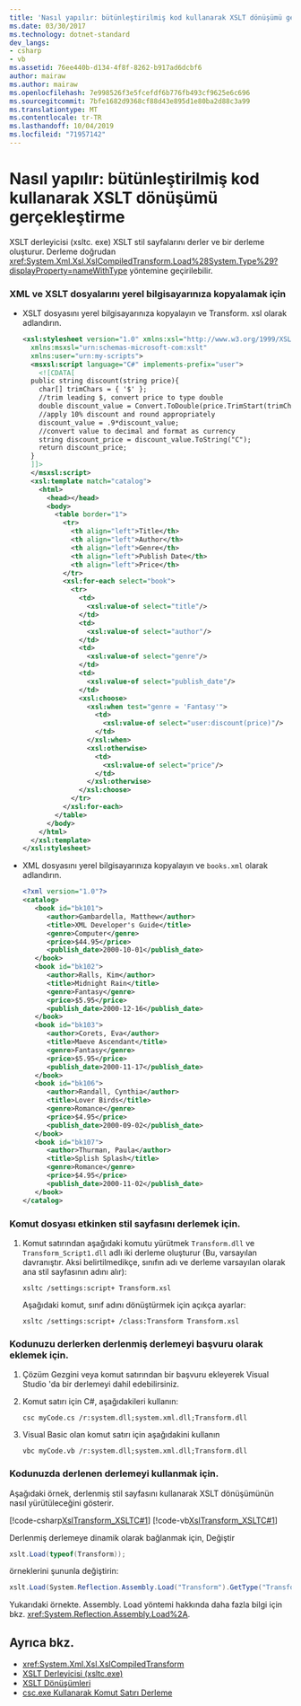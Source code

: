```yaml
---
title: 'Nasıl yapılır: bütünleştirilmiş kod kullanarak XSLT dönüşümü gerçekleştirme'
ms.date: 03/30/2017
ms.technology: dotnet-standard
dev_langs:
- csharp
- vb
ms.assetid: 76ee440b-d134-4f8f-8262-b917ad6dcbf6
author: mairaw
ms.author: mairaw
ms.openlocfilehash: 7e998526f3e5fcefdf6b776fb493cf9625e6c696
ms.sourcegitcommit: 7bfe1682d9368cf88d43e895d1e80ba2d88c3a99
ms.translationtype: MT
ms.contentlocale: tr-TR
ms.lasthandoff: 10/04/2019
ms.locfileid: "71957142"
---
```

# <a name="how-to-perform-an-xslt-transformation-by-using-an-assembly"></a>Nasıl yapılır: bütünleştirilmiş kod kullanarak XSLT dönüşümü gerçekleştirme
XSLT derleyicisi (xsltc. exe) XSLT stil sayfalarını derler ve bir derleme oluşturur. Derleme doğrudan <xref:System.Xml.Xsl.XslCompiledTransform.Load%28System.Type%29?displayProperty=nameWithType> yöntemine geçirilebilir.  
  
### <a name="to-copy-the-xml-and-xslt-files-to-your-local-computer"></a>XML ve XSLT dosyalarını yerel bilgisayarınıza kopyalamak için  
  
- XSLT dosyasını yerel bilgisayarınıza kopyalayın ve Transform. xsl olarak adlandırın.  
  
    ```xml  
    <xsl:stylesheet version="1.0" xmlns:xsl="http://www.w3.org/1999/XSL/Transform"  
      xmlns:msxsl="urn:schemas-microsoft-com:xslt"  
      xmlns:user="urn:my-scripts">  
      <msxsl:script language="C#" implements-prefix="user">  
        <![CDATA[  
      public string discount(string price){  
        char[] trimChars = { '$' };  
        //trim leading $, convert price to type double  
        double discount_value = Convert.ToDouble(price.TrimStart(trimChars));  
        //apply 10% discount and round appropriately  
        discount_value = .9*discount_value;  
        //convert value to decimal and format as currency  
        string discount_price = discount_value.ToString("C");  
        return discount_price;  
      }  
      ]]>  
      </msxsl:script>  
      <xsl:template match="catalog">  
        <html>  
          <head></head>  
          <body>  
            <table border="1">  
              <tr>  
                <th align="left">Title</th>  
                <th align="left">Author</th>  
                <th align="left">Genre</th>  
                <th align="left">Publish Date</th>  
                <th align="left">Price</th>  
              </tr>  
              <xsl:for-each select="book">  
                <tr>  
                  <td>  
                    <xsl:value-of select="title"/>  
                  </td>  
                  <td>  
                    <xsl:value-of select="author"/>  
                  </td>  
                  <td>  
                    <xsl:value-of select="genre"/>  
                  </td>  
                  <td>  
                    <xsl:value-of select="publish_date"/>  
                  </td>  
                  <xsl:choose>  
                    <xsl:when test="genre = 'Fantasy'">  
                      <td>  
                        <xsl:value-of select="user:discount(price)"/>  
                      </td>  
                    </xsl:when>  
                    <xsl:otherwise>  
                      <td>  
                        <xsl:value-of select="price"/>  
                      </td>  
                    </xsl:otherwise>  
                  </xsl:choose>  
                </tr>  
              </xsl:for-each>  
            </table>  
          </body>  
        </html>  
      </xsl:template>  
    </xsl:stylesheet>  
    ```  
  
- XML dosyasını yerel bilgisayarınıza kopyalayın ve `books.xml` olarak adlandırın.  
  
    ```xml  
    <?xml version="1.0"?>  
    <catalog>  
       <book id="bk101">  
          <author>Gambardella, Matthew</author>  
          <title>XML Developer's Guide</title>  
          <genre>Computer</genre>  
          <price>$44.95</price>  
          <publish_date>2000-10-01</publish_date>  
       </book>  
       <book id="bk102">  
          <author>Ralls, Kim</author>  
          <title>Midnight Rain</title>  
          <genre>Fantasy</genre>  
          <price>$5.95</price>  
          <publish_date>2000-12-16</publish_date>  
       </book>  
       <book id="bk103">  
          <author>Corets, Eva</author>  
          <title>Maeve Ascendant</title>  
          <genre>Fantasy</genre>  
          <price>$5.95</price>  
          <publish_date>2000-11-17</publish_date>  
       </book>  
       <book id="bk106">  
          <author>Randall, Cynthia</author>  
          <title>Lover Birds</title>  
          <genre>Romance</genre>  
          <price>$4.95</price>  
          <publish_date>2000-09-02</publish_date>  
       </book>  
       <book id="bk107">  
          <author>Thurman, Paula</author>  
          <title>Splish Splash</title>  
          <genre>Romance</genre>  
          <price>$4.95</price>  
          <publish_date>2000-11-02</publish_date>  
       </book>  
    </catalog>  
    ```  
  
### <a name="to-compile-the-style-sheet-with-the-script-enabled"></a>Komut dosyası etkinken stil sayfasını derlemek için.  
  
1. Komut satırından aşağıdaki komutu yürütmek `Transform.dll` ve `Transform_Script1.dll` adlı iki derleme oluşturur (Bu, varsayılan davranıştır. Aksi belirtilmedikçe, sınıfın adı ve derleme varsayılan olarak ana stil sayfasının adını alır):  
  
    ```console  
    xsltc /settings:script+ Transform.xsl  
    ```
  
    Aşağıdaki komut, sınıf adını dönüştürmek için açıkça ayarlar:  
  
    ```console  
    xsltc /settings:script+ /class:Transform Transform.xsl  
    ```  
  
### <a name="to-include-the-compiled-assembly-as-a-reference-when-you-compile-your-code"></a>Kodunuzu derlerken derlenmiş derlemeyi başvuru olarak eklemek için.  
  
1. Çözüm Gezgini veya komut satırından bir başvuru ekleyerek Visual Studio 'da bir derlemeyi dahil edebilirsiniz.  
  
2. Komut satırı için C#, aşağıdakileri kullanın:  
  
    ```console  
    csc myCode.cs /r:system.dll;system.xml.dll;Transform.dll  
    ```  
  
3. Visual Basic olan komut satırı için aşağıdakini kullanın  
  
    ```console  
    vbc myCode.vb /r:system.dll;system.xml.dll;Transform.dll  
    ```  
  
### <a name="to-use-the-compiled-assembly-in-your-code"></a>Kodunuzda derlenen derlemeyi kullanmak için.  
  
Aşağıdaki örnek, derlenmiş stil sayfasını kullanarak XSLT dönüşümünün nasıl yürütüleceğini gösterir.  
  
[!code-csharp[XslTransform_XSLTC#1](../../../../samples/snippets/csharp/VS_Snippets_Data/XslTransform_XSLTC/CS/XslTransform_XSLTC.cs#1)]
[!code-vb[XslTransform_XSLTC#1](../../../../samples/snippets/visualbasic/VS_Snippets_Data/XslTransform_XSLTC/VB/XslTransform_XSLTC.vb#1)]  
  
Derlenmiş derlemeye dinamik olarak bağlanmak için, Değiştir
  
```csharp  
xslt.Load(typeof(Transform));  
```  
  
örneklerini şununla değiştirin:  
  
```csharp 
xslt.Load(System.Reflection.Assembly.Load("Transform").GetType("Transform"));  
``` 
  
Yukarıdaki örnekte. Assembly. Load yöntemi hakkında daha fazla bilgi için bkz. <xref:System.Reflection.Assembly.Load%2A>.  
  
## <a name="see-also"></a>Ayrıca bkz.

- <xref:System.Xml.Xsl.XslCompiledTransform>
- [XSLT Derleyicisi (xsltc.exe)](../../../../docs/standard/data/xml/xslt-compiler-xsltc-exe.md)
- [XSLT Dönüşümleri](../../../../docs/standard/data/xml/xslt-transformations.md)
- [csc.exe Kullanarak Komut Satırı Derleme](../../../csharp/language-reference/compiler-options/command-line-building-with-csc-exe.md)
